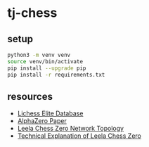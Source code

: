 # tj-chess

## setup

```bash
python3 -m venv venv
source venv/bin/activate
pip install --upgrade pip
pip install -r requirements.txt
```

## resources

* [Lichess Elite Database](https://www.reddit.com/r/chess/comments/gz8acg/introducing_the_lichess_elite_database/)
* [AlphaZero Paper](https://arxiv.org/pdf/1712.01815.pdf)
* [Leela Chess Zero Network Topology](https://lczero.org/dev/backend/nn/)
* [Technical Explanation of Leela Chess Zero](http://lczero.org/dev/wiki/technical-explanation-of-leela-chess-zero/)
 